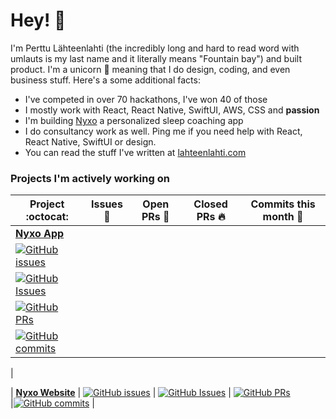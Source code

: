 # Hey! 👋

I'm Perttu Lähteenlahti (the incredibly long and hard to read word with umlauts is my last name and it literally means "Fountain bay") and built product. I'm a unicorn 🦄 meaning that I do design, coding, and even business stuff. Here's a some additional facts:

- I've competed in over 70 hackathons, I've won 40 of those
- I mostly work with React, React Native, SwiftUI, AWS, CSS and __passion__
- I'm building [Nyxo](https://nyxo.app?utm_source=github) a personalized sleep coaching app
- I do consultancy work as well. Ping me if you need help with React, React Native, SwiftUI or design.
- You can read the stuff I've written at [lahteenlahti.com](https://lahteenlahti.com?utm_source=github)

### Projects I'm actively working on

|      Project :octocat:   |     Issues :bug:   | Open PRs :bell:  | Closed PRs :fire:  | Commits this month :rocket: |
|-------------|-------------------|---|---|---|
| [**Nyxo App**](https://github.com/hello-nyxo/nyxo-app) 
| [![GitHub issues](https://img.shields.io/github/issues/hello-nyxo/nyxo-app?color=green&logo=github&style=flat)](https://github.com/hello-nyxo/nyxo-app/issues) 
| [![GitHub Issues](https://img.shields.io/github/issues-pr/hello-nyxo/nyxo-app?style=flat&logo=github)](https://github.com/hello-nyxo/nyxo-app/pulls)  
| [![GitHub PRs](https://img.shields.io/github/issues-pr-closed/hello-nyxo/nyxo-app?style=flat&color=critical&logo=github)](https://github.com/hello-nyxo/nyxo-app/pulls?q=is%3Apr+is%3Aclosed)
| [![GitHub commits](https://img.shields.io/github/commit-activity/m/hello-nyxo/nyxo-app&color=critical&logo=github)](https://github.com/hello-nyxo/nyxo-app/commits/) 
|

| [**Nyxo Website**](https://github.com/hello-nyxo/nyxo-website) 
| [![GitHub issues](https://img.shields.io/github/issues/hello-nyxo/nyxo-website?color=green&logo=github&style=flat)](https://github.com/hello-nyxo/nyxo-website/issues) 
| [![GitHub Issues](https://img.shields.io/github/issues-pr/hello-nyxo/nyxo-website?style=flat&logo=github)](https://github.com/hello-nyxo/nyxo-website/pulls)  | [![GitHub PRs](https://img.shields.io/github/issues-pr-closed/hello-nyxo/nyxo-website?style=flat&color=critical&logo=github)](https://github.com/hello-nyxo/nyxo-website/pulls?q=is%3Apr+is%3Aclosed)   
|[![GitHub commits](https://img.shields.io/github/commit-activity/m/hello-nyxo/nyxo-app&color=critical&logo=github)](https://github.com/hello-nyxo/nyxo-app/commits/) 
|
